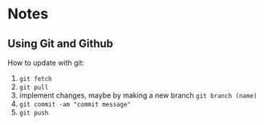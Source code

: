 # Notes
## Using Git and Github
How to update with git:
1. `git fetch`
2. `git pull`
3. implement changes, maybe by making a new branch `git branch (name)`
4. `git commit -am "commit message"`
5. `git push`
